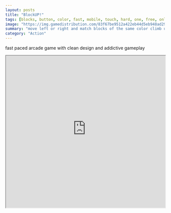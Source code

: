 ```yaml
---
layout: posts
title: "BlockUP!"
tags: [blocks, button, color, fast, mobile, touch, hard, one, free, online, games, oyna, game, free, games, play, play, games]
image: "https://img.gamedistribution.com/83f67be9512a422eb44d5eb948ad295e.jpg"
summary: "move left or right and match blocks of the same color climb up as high as possible  free online games oyna game free games play play games"
category: "Action"
---
```


fast paced arcade game with clean design and addictive gameplay

<iframe width="100%" height="480px;" src="https://html5.gamedistribution.com/83f67be9512a422eb44d5eb948ad295e/"></iframe>
